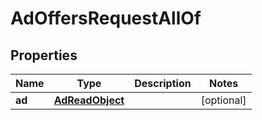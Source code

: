 

# AdOffersRequestAllOf

## Properties

Name | Type | Description | Notes
------------ | ------------- | ------------- | -------------
**ad** | [**AdReadObject**](AdReadObject.md) |  |  [optional]



